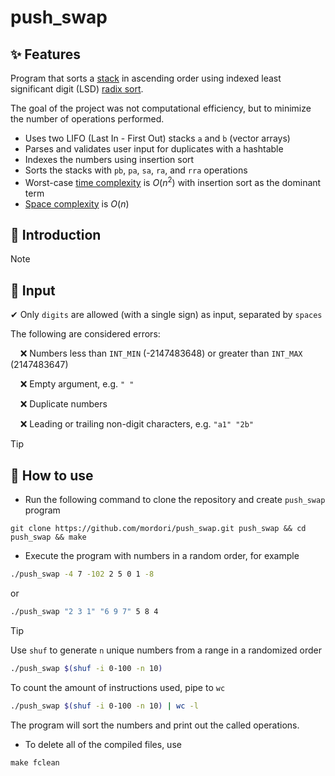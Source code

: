 # push_swap
## ✨ Features
Program that sorts a [stack](https://en.wikipedia.org/wiki/Stack_(abstract_data_type)) in ascending order using indexed least significant digit (LSD) [radix sort](https://en.wikipedia.org/wiki/Radix_sort).

The goal of the project was not computational efficiency, but to minimize the number of operations performed.
- Uses two LIFO (Last In - First Out) stacks `a` and `b` (vector arrays)
- Parses and validates user input for duplicates with a hashtable
- Indexes the numbers using insertion sort
- Sorts the stacks with `pb`, `pa`, `sa`, `ra`, and `rra` operations
- Worst-case [time complexity](https://en.wikipedia.org/wiki/Time_complexity) is $O(n^2)$ with insertion sort as the dominant term
- [Space complexity](https://en.wikipedia.org/wiki/Space_complexity) is $O(n)$

## 📖 Introduction

> [!NOTE]
> ## 🔡 Input
✔ Only `digits` are allowed (with a single sign) as input, separated by `spaces`

The following are considered errors:

&nbsp;&nbsp;&nbsp;&nbsp;❌ Numbers less than `INT_MIN` (-2147483648) or greater than `INT_MAX` (2147483647)

&nbsp;&nbsp;&nbsp;&nbsp;❌ Empty argument, e.g. `" "`

&nbsp;&nbsp;&nbsp;&nbsp;❌ Duplicate numbers

&nbsp;&nbsp;&nbsp;&nbsp;❌ Leading or trailing non-digit characters, e.g. `"a1" "2b"`

> [!TIP]
> ## 🚀 How to use
- Run the following command to clone the repository and create `push_swap` program
``` git
git clone https://github.com/mordori/push_swap.git push_swap && cd push_swap && make
```
- Execute the program with numbers in a random order, for example
``` bash
./push_swap -4 7 -102 2 5 0 1 -8
```
or
``` bash
./push_swap "2 3 1" "6 9 7" 5 8 4
```

> [!TIP]
> Use `shuf` to generate `n` unique numbers from a range in a randomized order
> ``` bash
> ./push_swap $(shuf -i 0-100 -n 10)
> ```
> To count the amount of instructions used, pipe to `wc`
> ``` bash
> ./push_swap $(shuf -i 0-100 -n 10) | wc -l
> ```

The program will sort the numbers and print out the called operations.

- To delete all of the compiled files, use
``` Makefile
make fclean
```
